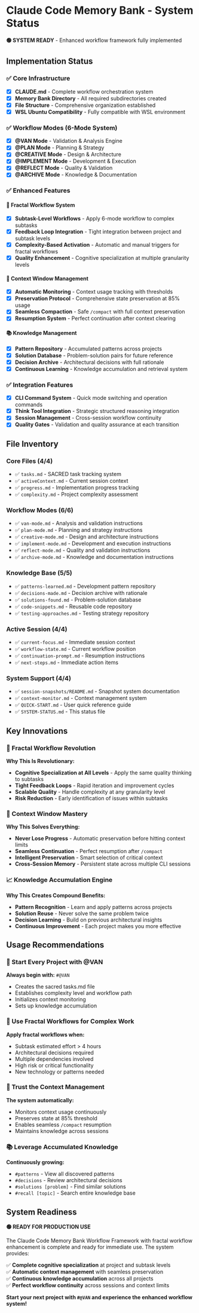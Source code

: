 # Claude Code Memory Bank - System Status

**🟢 SYSTEM READY** - Enhanced workflow framework fully implemented

## Implementation Status

### ✅ Core Infrastructure
- [x] **CLAUDE.md** - Complete workflow orchestration system
- [x] **Memory Bank Directory** - All required subdirectories created
- [x] **File Structure** - Comprehensive organization established
- [x] **WSL Ubuntu Compatibility** - Fully compatible with WSL environment

### ✅ Workflow Modes (6-Mode System)
- [x] **@VAN Mode** - Validation & Analysis Engine
- [x] **@PLAN Mode** - Planning & Strategy
- [x] **@CREATIVE Mode** - Design & Architecture  
- [x] **@IMPLEMENT Mode** - Development & Execution
- [x] **@REFLECT Mode** - Quality & Validation
- [x] **@ARCHIVE Mode** - Knowledge & Documentation

### ✅ Enhanced Features

#### 🚀 Fractal Workflow System
- [x] **Subtask-Level Workflows** - Apply 6-mode workflow to complex subtasks
- [x] **Feedback Loop Integration** - Tight integration between project and subtask levels
- [x] **Complexity-Based Activation** - Automatic and manual triggers for fractal workflows
- [x] **Quality Enhancement** - Cognitive specialization at multiple granularity levels

#### 🧠 Context Window Management
- [x] **Automatic Monitoring** - Context usage tracking with thresholds
- [x] **Preservation Protocol** - Comprehensive state preservation at 85% usage
- [x] **Seamless Compaction** - Safe `/compact` with full context preservation
- [x] **Resumption System** - Perfect continuation after context clearing

#### 📚 Knowledge Management
- [x] **Pattern Repository** - Accumulated patterns across projects
- [x] **Solution Database** - Problem-solution pairs for future reference
- [x] **Decision Archive** - Architectural decisions with full rationale
- [x] **Continuous Learning** - Knowledge accumulation and retrieval system

### ✅ Integration Features
- [x] **CLI Command System** - Quick mode switching and operation commands
- [x] **Think Tool Integration** - Strategic structured reasoning integration
- [x] **Session Management** - Cross-session workflow continuity
- [x] **Quality Gates** - Validation and quality assurance at each transition

## File Inventory

### Core Files (4/4)
- ✅ `tasks.md` - SACRED task tracking system
- ✅ `activeContext.md` - Current session context
- ✅ `progress.md` - Implementation progress tracking
- ✅ `complexity.md` - Project complexity assessment

### Workflow Modes (6/6)
- ✅ `van-mode.md` - Analysis and validation instructions
- ✅ `plan-mode.md` - Planning and strategy instructions
- ✅ `creative-mode.md` - Design and architecture instructions
- ✅ `implement-mode.md` - Development and execution instructions
- ✅ `reflect-mode.md` - Quality and validation instructions
- ✅ `archive-mode.md` - Knowledge and documentation instructions

### Knowledge Base (5/5)
- ✅ `patterns-learned.md` - Development pattern repository
- ✅ `decisions-made.md` - Decision archive with rationale
- ✅ `solutions-found.md` - Problem-solution database
- ✅ `code-snippets.md` - Reusable code repository
- ✅ `testing-approaches.md` - Testing strategy repository

### Active Session (4/4)
- ✅ `current-focus.md` - Immediate session context
- ✅ `workflow-state.md` - Current workflow position
- ✅ `continuation-prompt.md` - Resumption instructions
- ✅ `next-steps.md` - Immediate action items

### System Support (4/4)
- ✅ `session-snapshots/README.md` - Snapshot system documentation
- ✅ `context-monitor.md` - Context management system
- ✅ `QUICK-START.md` - User quick reference guide
- ✅ `SYSTEM-STATUS.md` - This status file

## Key Innovations

### 🔄 Fractal Workflow Revolution
**Why This Is Revolutionary:**
- **Cognitive Specialization at All Levels** - Apply the same quality thinking to subtasks
- **Tight Feedback Loops** - Rapid iteration and improvement cycles
- **Scalable Quality** - Handle complexity at any granularity level
- **Risk Reduction** - Early identification of issues within subtasks

### 🧠 Context Window Mastery  
**Why This Solves Everything:**
- **Never Lose Progress** - Automatic preservation before hitting context limits
- **Seamless Continuation** - Perfect resumption after `/compact`
- **Intelligent Preservation** - Smart selection of critical context
- **Cross-Session Memory** - Persistent state across multiple CLI sessions

### 📈 Knowledge Accumulation Engine
**Why This Creates Compound Benefits:**
- **Pattern Recognition** - Learn and apply patterns across projects  
- **Solution Reuse** - Never solve the same problem twice
- **Decision Learning** - Build on previous architectural insights
- **Continuous Improvement** - Each project makes you more effective

## Usage Recommendations

### 🎯 Start Every Project with @VAN
**Always begin with:** `#@VAN`
- Creates the sacred tasks.md file
- Establishes complexity level and workflow path
- Initializes context monitoring
- Sets up knowledge accumulation

### 🔄 Use Fractal Workflows for Complex Work
**Apply fractal workflows when:**
- Subtask estimated effort > 4 hours
- Architectural decisions required
- Multiple dependencies involved
- High risk or critical functionality
- New technology or patterns needed

### 💾 Trust the Context Management
**The system automatically:**
- Monitors context usage continuously
- Preserves state at 85% threshold
- Enables seamless `/compact` resumption
- Maintains knowledge across sessions

### 📚 Leverage Accumulated Knowledge
**Continuously growing:**
- `#patterns` - View all discovered patterns
- `#decisions` - Review architectural decisions
- `#solutions [problem]` - Find similar solutions
- `#recall [topic]` - Search entire knowledge base

## System Readiness

**🟢 READY FOR PRODUCTION USE**

The Claude Code Memory Bank Workflow Framework with fractal workflow enhancement is complete and ready for immediate use. The system provides:

✅ **Complete cognitive specialization** at project and subtask levels  
✅ **Automatic context management** with seamless preservation  
✅ **Continuous knowledge accumulation** across all projects  
✅ **Perfect workflow continuity** across sessions and context limits  

**Start your next project with `#@VAN` and experience the enhanced workflow system!**